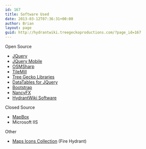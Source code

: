 ```yaml
---
id: 167
title: Software Used
date: 2013-03-12T07:36:31+00:00
author: Brian
layout: page
guid: http://hydrantwiki.treegeckoproductions.com/?page_id=167
---
```

Open Source

  * <a href="http://jquery.com/" target="_blank"><span style="line-height: 14px;">JQuery</span></a>
  * <a href="http://jquerymobile.com/" target="_blank">JQuery Mobile</a>
  * <a href="http://osmsharp.codeplex.com/" target="_blank">OSMSharp</a>
  * <a href="http://mapbox.com/tilemill/" target="_blank">TileMill</a>
  * <a href="https://github.com/TreeGecko" target="_blank">Tree Gecko Libraries</a>
  * <a href="http://www.datatables.net/" target="_blank">DataTables for JQuery</a>
  * <a href="http://getbootstrap.com/" target="_blank">Bootstrap</a>
  * <a href="http://nancyfx.org/" target="_blank">NancyFX</a>
  * <a href="https://github.com/hydrantwiki" target="_blank">HydrantWiki Software</a>

Closed Source

  * <a href="http://mapbox.com/" target="_blank">MapBox</a>
  * Microsoft IIS

Other

  * <span style="line-height: 14px;"><a href="http://mapicons.nicolasmollet.com" target="_blank">Maps Icons Collection</a> (Fire Hydrant)<br /> </span>

&nbsp;